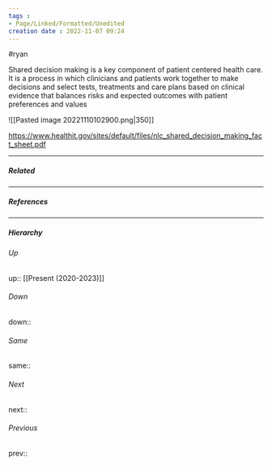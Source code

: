 ```yaml
---
tags : 
- Page/Linked/Formatted/Unedited
creation date : 2022-11-07 09:24 
---
```

#ryan 

Shared decision making is a key component of patient centered health care. It is a process in which clinicians and patients work together to make decisions and select tests, treatments and care plans based on clinical evidence that balances risks and expected outcomes with patient preferences and values

![[Pasted image 20221110102900.png|350]]

https://www.healthit.gov/sites/default/files/nlc_shared_decision_making_fact_sheet.pdf



---
##### Related


---
##### References


---
##### Hierarchy
###### Up
up:: [[Present (2020-2023)]]
###### Down
down:: 
###### Same
same:: 
###### Next
next:: 
###### Previous
prev:: 